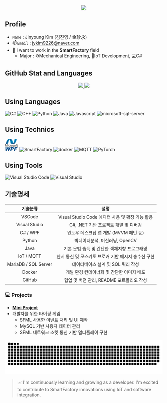 <p align='center'>
  <a href="https://github.com/jiny00ng">
    <img src="https://capsule-render.vercel.app/api?type=blur&height=250&color=gradient&text=Jiny00ng&section=header&fontColor=005174&fontSize=60&animation=fadeIn&desc=IoT&fontAlignY=43"/>
  </a>
</p>

## Profile
- `Name` : Jinyoung Kim (김진영 / 金珍永)
- 📫`Email` : jykim9226@naver.com
- 🔭 I want to work in the **SmartFactory** field
  - Major : ⚙️Mechanical Engineering, 📡IoT Development, 💻C#

## GitHub Stat and Languages
<p align='center'>
  <a href="https://github.com/jiny00ng">
    <img src="https://github-readme-stats.vercel.app/api?username=jiny00ng&theme=tokyonight&show_icons=true"/>
    <img src="https://github-readme-stats.vercel.app/api/top-langs/?username=jiny00ng&theme=tokyonight&layout=compact"/>
  </a>
</p>

## Using Languages
<p align='left'>
    <img height="40" src="https://img.icons8.com/?size=100&id=Fycm8TUhWmFU&format=png&color=000000" title="C#">
    <img height="40" src="https://img.icons8.com/?size=100&id=55199&format=png&color=000000" title="C++">
    <img height="40" src="https://img.icons8.com/?size=100&id=l75OEUJkPAk4&format=png&color=000000" title="Python">
    <img height="40" src="https://img.icons8.com/?size=100&id=Pd2x9GWu9ovX&format=png&color=000000" title="Java">
    <!-- <img width="40" height="40" src="https://img.icons8.com/color/48/kotlin.png" alt="kotlin" title="Kotlin"> -->
    <img height="40" src="https://img.icons8.com/?size=100&id=108784&format=png&color=000000" title="Javascript">
    <!-- <img height="40" src="https://img.icons8.com/?size=100&id=vgMoO3QkEnKf&format=png&color=000000" title="VisualBasic"> -->
    <!-- <img width="40" height="40" src="https://img.icons8.com/cute-clipart/64/go-logo.png" alt="go-logo" title="Go">
    <img height="40" src="https://img.icons8.com/?size=100&id=Lz7oiCpdanST&format=png&color=000000" title="Delphi">
    <img height="40" src="https://img.icons8.com/?size=100&id=13460&format=png&color=000000" title="PHP"> -->
    <!-- <img width="40" height="40" src="https://img.icons8.com/nolan/64/oracle-logo.png" alt="oracle-logo" title="Oracle"> -->
    <img width="40" height="40" src="https://img.icons8.com/color/48/microsoft-sql-server.png" alt="microsoft-sql-server" title="SQL Server">
  <!--     <img width="40" height="40" src="https://img.icons8.com/fluency/48/maria-db.png" alt="maria-db" title="MySQL/MariaDB"> -->
</p>

## Using Technics
<p align='left'>
  <img height="40" src="https://raw.githubusercontent.com/hugoMGSung/hugoMGSung/main/images/wpf.png" title="WPF"> 
  <img height="40" src="https://cdn-icons-png.flaticon.com/256/7808/7808214.png" title="SmartFactory">  
  <!-- <img height="40" src="https://w7.pngwing.com/pngs/673/239/png-transparent-entity-framework-core-asp-net-core-net-framework-microsoft-blue-text-logo-thumbnail.png" title="ASP.NET Core">   -->
  <!-- <img height="40" src="https://img.icons8.com/?size=100&id=90519&format=png&color=000000" title="Spring Boot">   -->
  <!--   <img height="40" src="https://img.icons8.com/?size=100&id=n73CzMVjH9X9&format=png&color=000000" title="Data Analysis">  -->
  <!-- <img height="40" src="https://img.icons8.com/?size=100&id=VZfYlLgRZtdK&format=png&color=000000" title="FullStack"> 
  <img height="40" src="https://img.icons8.com/?size=100&id=UeryvfCLUAc3&format=png&color=000000" title="ML/DL">  -->
  <img width="40" height="40" src="https://img.icons8.com/fluency/48/docker.png" alt="docker" title="Docker">
  
  <!-- <img height="40" src="https://img.icons8.com/?size=100&id=bpip0gGiBLT1&format=png&color=000000" title="OpenCV">
  <img height="40" src="https://img.icons8.com/?size=100&id=Of4lZV2lwBQI&format=png&color=000000" title="Arduino">
  <img height="40" src="https://img.icons8.com/?size=100&id=13443&format=png&color=000000" title="Raspberry Pi"> -->
  <img height="40" src="https://mosquitto.org/stickers/mosquitto-mono.png" title="MQTT">
  <img height="40" src="https://img.icons8.com/?size=100&id=O6SWwpPIM0GB&format=png&color=000000" title="PyTorch">  
 
</p>

## Using Tools
<p align='left'>
  <img height="40" src="https://img.icons8.com/?size=100&id=9OGIyU8hrxW5&format=png&color=000000" title="Visual Studio Code">
  <img height="40" src="https://img.icons8.com/?size=100&id=ezj3zaVtImPg&format=png&color=000000" title="Visual Studio">
  <!-- <img height="40" src="https://img.icons8.com/?size=100&id=jUw5rFZE2a5d&format=png&color=000000" title="Jetbrains">
  <img width="40" height="40" src="https://img.icons8.com/color/48/android-studio--v3.png" alt="android-studio--v3" title="Android Studio"> -->
</p>

## 기술명세
| 기술분류 | 설명 |
|:---:|:---:|
|VSCode | Visual Studio Code 에디터 사용 및 확장 기능 활용|
|Visual Studio | C#, .NET 기반 프로젝트 개발 및 디버깅|
|C# / WPF | 윈도우 데스크탑 앱 개발 (MVVM 패턴 등)|
|Python | 빅데이터분석, 머신러닝, OpenCV|
|Java | 기본 문법 습득 및 간단한 객체지향 프로그래밍|
|IoT / MQTT | 센서 통신 및 모스키토 브로커 기반 메시지 송수신 구현|
|MariaDB / SQL Server | 데이터베이스 설계 및 SQL 쿼리 작성|
|Docker | 개발 환경 컨테이너화 및 간단한 이미지 배포|
|GitHub | 협업 및 버전 관리, README 포트폴리오 작성|


### 💻 Projects
- **[Mini Project](https://github.com/jiny00ng/miniproject-2025)**  
- 개발자를 위한 타이핑 게임 
  - SFML 사용한 이벤트 처리 및 UI 제작
  - MySQL 기반 사용자 데이터 관리
  - SFML 네트워크 소켓 통신 기반 멀티플레이 구현
  

<img src="https://raw.githubusercontent.com/Platane/snk/output/github-contribution-grid-snake.svg" />

> 📈 I'm continuously learning and growing as a developer.
> I'm excited to contribute to SmartFactory innovations using IoT and software integration.
